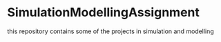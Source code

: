 # SimulationModellingAssignment
this repository contains some of the projects in simulation and modelling
